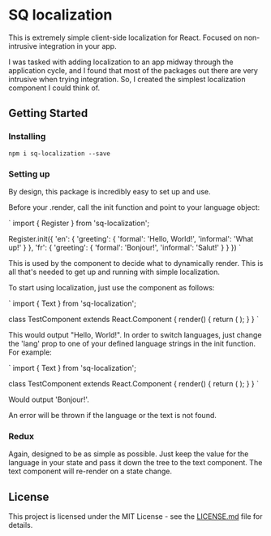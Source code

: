 # SQ localization

This is extremely simple client-side localization for React. Focused on non-intrusive integration in your app.

I was tasked with adding localization to an app midway through the application cycle, and I found that most of the packages out there are very intrusive when trying integration. So, I created the simplest localization component I could think of.

## Getting Started

### Installing

`npm i sq-localization --save`

### Setting up

By design, this package is incredibly easy to set up and use.

Before your .render, call the init function and point to your language object:

`
import { Register } from 'sq-localization';

Register.init({
  'en': {
    'greeting': {
      'formal': 'Hello, World!',
      'informal': 'What up!'
    }
  },
  'fr': {
    'greeting': {
      'formal': 'Bonjour!',
      'informal': 'Salut!'
    }
  }
})
`

This is used by the <Text /> component to decide what to dynamically render. This is all that's needed to get up and running with simple localization.

To start using localization, just use the <Text /> component as follows:

`
import { Text } from 'sq-localization';

class TestComponent extends React.Component {
  render() {
    return (
      <Text lang='en' text='greeting.formal' />
    );
  }
}
`

This would output "Hello, World!". In order to switch languages, just change the 'lang' prop to one of your defined language strings in the init function. For example:

`
import { Text } from 'sq-localization';

class TestComponent extends React.Component {
  render() {
    return (
      <Text lang='fr' text='greeting.formal' />
    );
  }
}
`

Would output 'Bonjour!'.

An error will be thrown if the language or the text is not found.

### Redux

Again, designed to be as simple as possible. Just keep the value for the language in your state and pass it down the tree to the text component. The text component will re-render on a state change.

## License

This project is licensed under the MIT License - see the [LICENSE.md](LICENSE.md) file for details.
